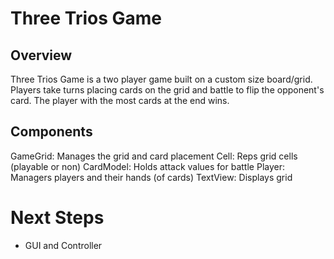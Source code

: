 # Three Trios Game
## Overview
Three Trios Game is a two player game built on a custom size board/grid.
Players take turns placing cards on the grid and battle to flip the opponent's card.
The player with the most cards at the end wins.

## Components
GameGrid: Manages the grid and card placement
Cell: Reps grid cells (playable or non)
CardModel: Holds attack values for battle
Player: Managers players and their hands (of cards)
TextView: Displays grid

# Next Steps
- GUI and Controller